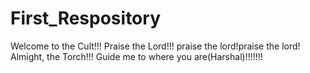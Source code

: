 # First_Respository

Welcome to the Cult!!!
Praise the Lord!!! praise the lord!praise the lord!
Almight, the Torch!!!
Guide me to where you are(Harshal)!!!!!!!

